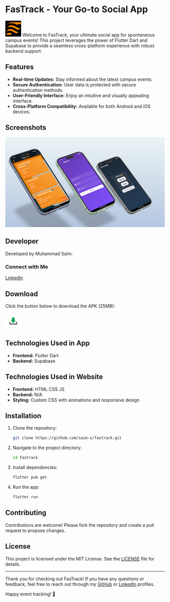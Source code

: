 # FasTrack - Your Go-to Social App

<img src="media/logo.png" alt="FasTrack Logo" width="50">
Welcome to FasTrack, your ultimate social app for spontaneous campus events! This project leverages the power of Flutter Dart and Supabase to provide a seamless cross-platform experience with robust backend support.

## Features

- **Real-time Updates:** Stay informed about the latest campus events.
- **Secure Authentication:** User data is protected with secure authentication methods.
- **User-Friendly Interface:** Enjoy an intuitive and visually appealing interface.
- **Cross-Platform Compatibility:** Available for both Android and iOS devices.

## Screenshots

![App Screenshot](media/screenshot.png)

## Developer

Developed by Muhammad Saim.

### Connect with Me
[LinkedIn](https://linkedin.com/in/contactsaim)

## Download

Click the button below to download the APK (25MB):

[<img src="media/download_buttonn.png" alt="Download APK" width="50">](app.apk)

## Technologies Used in App

- **Frontend:** Flutter Dart
- **Backend:** Supabase

## Technologies Used in Website

- **Frontend:** HTML CSS JS
- **Backend:** N/A
- **Styling:** Custom CSS with animations and responsive design



## Installation

1. Clone the repository:
    ```sh
    git clone https://github.com/saim-x/fastrack.git
    ```
2. Navigate to the project directory:
    ```sh
    cd fastrack
    ```
3. Install dependencies:
    ```sh
    flutter pub get
    ```
4. Run the app:
    ```sh
    flutter run
    ```

## Contributing

Contributions are welcome! Please fork the repository and create a pull request to propose changes.

## License

This project is licensed under the MIT License. See the [LICENSE](LICENSE) file for details.

---

Thank you for checking out FasTrack! If you have any questions or feedback, feel free to reach out through my [GitHub](https://github.com/saim-x) or [LinkedIn](https://linkedin.com/in/contactsaim) profiles.

Happy event tracking! 🚀
